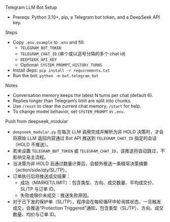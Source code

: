 Telegram LLM Bot Setup

- Prereqs: Python 3.10+, pip, a Telegram bot token, and a DeepSeek API key.

Steps

- Copy `.env.example` to `.env` and fill:
  - `TELEGRAM_BOT_TOKEN`
  - `TELEGRAM_CHAT_ID` (单个或以逗号分隔的多个 chat id)
  - `DEEPSEEK_API_KEY`
  - Optional: `SYSTEM_PROMPT`, `HISTORY_TURNS`
- Install deps: `pip install -r requirements.txt`
- Run the bot: `python -m bot.telegram_bot`

Notes

- Conversation memory keeps the latest N turns per chat (default 6).
- Replies longer than Telegram’s limit are split into chunks.
- Use `/reset` to clear the current chat memory; `/start` for help.
- To change model behavior, set `SYSTEM_PROMPT` in `.env`.

Push from deepseek_modular

- `deepseek_modular.py` 在每次 LLM 调用完成并解析为非 HOLD 决策时，才会将原始 LLM 返回内容通过 Bot API 推送到 `TELEGRAM_CHAT_ID` 指定的会话（HOLD 不推送）。
- 若未设置 `TELEGRAM_BOT_TOKEN` 或 `TELEGRAM_CHAT_ID`，该推送将自动跳过，不影响交易主流程。
- 当决策为非 HOLD 且通过数量计算后，会额外推送一条精简决策摘要（action/side/qty/SL/TP）。
- 订单执行后将推送成交结果：
  - 成功（MARKET/LIMIT）：包含类型、方向、成交数量、平均成交价、SL/TP 与订单 ID。
  - 失败或限价未成交：推送失败原因。
- 对于已下发的保护单（SL/TP），程序会在每轮循环中轮询其状态，一旦触发成交，会推送“Protection Triggered”通知，包含类型（SL/TP）、方向、成交数量、均价与订单 ID。
